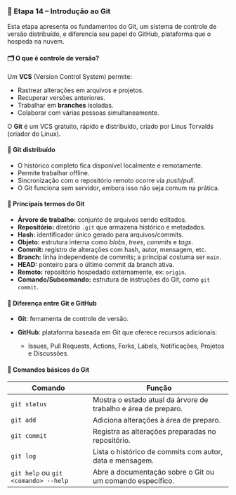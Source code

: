 ### 🧰 Etapa 14 – Introdução ao Git

Esta etapa apresenta os fundamentos do Git, um sistema de controle de versão distribuído, e diferencia seu papel do GitHub, plataforma que o hospeda na nuvem.

#### 🗂️ O que é controle de versão?

Um **VCS** (Version Control System) permite:

* Rastrear alterações em arquivos e projetos.
* Recuperar versões anteriores.
* Trabalhar em **branches** isoladas.
* Colaborar com várias pessoas simultaneamente.

O **Git** é um VCS gratuito, rápido e distribuído, criado por Linus Torvalds (criador do Linux).

#### 🔁 Git distribuído

* O histórico completo fica disponível localmente e remotamente.
* Permite trabalhar offline.
* Sincronização com o repositório remoto ocorre via *push*/*pull*.
* O Git funciona sem servidor, embora isso não seja comum na prática.

#### 📘 Principais termos do Git

* **Árvore de trabalho:** conjunto de arquivos sendo editados.
* **Repositório:** diretório `.git` que armazena histórico e metadados.
* **Hash:** identificador único gerado para arquivos/commits.
* **Objeto:** estrutura interna como *blobs*, *trees*, *commits* e *tags*.
* **Commit:** registro de alterações com hash, autor, mensagem, etc.
* **Branch:** linha independente de commits; a principal costuma ser `main`.
* **HEAD:** ponteiro para o último commit da branch ativa.
* **Remoto:** repositório hospedado externamente, ex: `origin`.
* **Comando/Subcomando:** estrutura de instruções do Git, como `git commit`.

#### 🧭 Diferença entre Git e GitHub

* **Git**: ferramenta de controle de versão.
* **GitHub**: plataforma baseada em Git que oferece recursos adicionais:

  * Issues, Pull Requests, Actions, Forks, Labels, Notificações, Projetos e Discussões.

#### 🔧 Comandos básicos do Git

| Comando                              | Função                                                         |
| ------------------------------------ | -------------------------------------------------------------- |
| `git status`                         | Mostra o estado atual da árvore de trabalho e área de preparo. |
| `git add`                            | Adiciona alterações à área de preparo.                         |
| `git commit`                         | Registra as alterações preparadas no repositório.              |
| `git log`                            | Lista o histórico de commits com autor, data e mensagem.       |
| `git help` ou `git <comando> --help` | Abre a documentação sobre o Git ou um comando específico.      |

